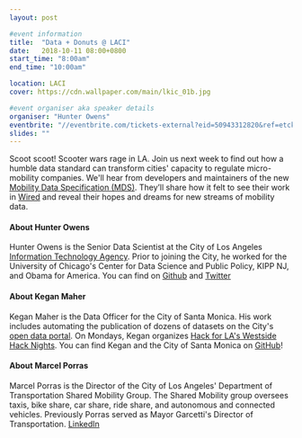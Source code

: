 ```yaml
---
layout: post

#event information
title:  "Data + Donuts @ LACI"
date:   2018-10-11 08:00+0800
start_time: "8:00am"
end_time: "10:00am"

location: LACI
cover: https://cdn.wallpaper.com/main/lkic_01b.jpg

#event organiser aka speaker details
organiser: "Hunter Owens"
eventbrite: "//eventbrite.com/tickets-external?eid=50943312820&ref=etckt"
slides: ""
---
```


Scoot scoot! Scooter wars rage in LA. Join us next week to find out how a humble data standard can transform cities' capacity to regulate micro-mobility companies. We'll hear from developers and maintainers of the new [Mobility Data Specification (MDS)](https://github.com/CityOfLosAngeles/mobility-data-specification). They’ll share how it felt to see their work in [Wired](https://www.wired.com/story/cities-scooter-data-remix-uber-lyft/) and reveal their hopes and dreams for new streams of mobility data.

#### About Hunter Owens

Hunter Owens is the Senior Data Scientist at the City of Los Angeles [Information Technology Agency](http://ita.lacity.org/). Prior to joining the City, he worked for the University of Chicago's Center for Data Science and Public Policy, KIPP NJ, and Obama for America. You can find on [Github](http://github.com/hunterowens) and [Twitter](https://twitter.com/hunter_owens) 


#### About Kegan Maher

Kegan Maher is the Data Officer for the City of Santa Monica. His work includes automating the publication of dozens of datasets on the City's [open data portal](https://data.smgov.net/). On Mondays, Kegan organizes [Hack for LA's Westside Hack Nights](https://www.hackforla.org/). You can find Kegan and the City of Santa Monica on [GitHub](https://github.com/CityofSantaMonica)!

#### About Marcel Porras

Marcel Porras is the Director of the City of Los Angeles' Department of Transportation Shared Mobility Group. The Shared Mobility group oversees taxis, bike share, car share, ride share, and autonomous and connected vehicles. Previously Porras served as Mayor Garcetti's Director of Transportation. [LinkedIn](https://www.linkedin.com/in/marcel-porras-8363765/)
